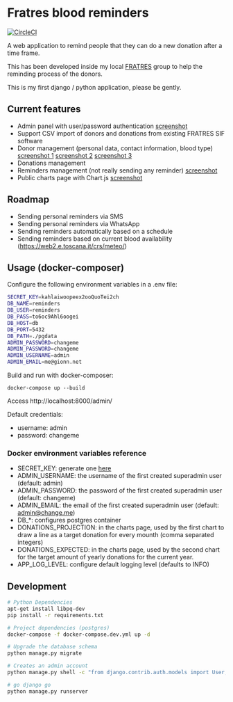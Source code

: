 # Fratres blood reminders

[![CircleCI](https://circleci.com/gh/gionn/blood-reminders.svg?style=svg)](https://circleci.com/gh/gionn/blood-reminders)

A web application to remind people that they can do a new donation after a time frame.

This has been developed inside my local [FRATRES](http://www.fratres.org) group to help the reminding process of the donors.

This is my first django / python application, please be gently.

## Current features

* Admin panel with user/password authentication [screenshot](screenshots/admin-home.jpeg)
* Support CSV import of donors and donations from existing FRATRES SIF software
* Donor management (personal data, contact information, blood type) [screenshot 1](screenshots/donors-list.jpeg) [screenshot 2](screenshots/donors-edit-1.jpeg) [screenshot 3](screenshots/donors-edit-2.jpeg)
* Donations management
* Reminders management (not really sending any reminder) [screenshot](screenshots/create-reminder.jpeg)
* Public charts page with Chart.js [screenshot](screenshots/charts.jpeg)

## Roadmap

* Sending personal reminders via SMS
* Sending personal reminders via WhatsApp
* Sending reminders automatically based on a schedule
* Sending reminders based on current blood availability (https://web2.e.toscana.it/crs/meteo/)

## Usage (docker-composer)

Configure the following environment variables in a .env file:

```bash
SECRET_KEY=kahlaiwoopeex2ooQuoTei2ch
DB_NAME=reminders
DB_USER=reminders
DB_PASS=to6oc9Ahl6oogei
DB_HOST=db
DB_PORT=5432
DB_PATH=./pgdata
ADMIN_PASSWORD=changeme
ADMIN_PASSWORD=changeme
ADMIN_USERNAME=admin
ADMIN_EMAIL=me@gionn.net
```

Build and run with docker-composer:

    docker-compose up --build

Access http://localhost:8000/admin/

Default credentials:

* username: admin
* password: changeme

### Docker environment variables reference

* SECRET_KEY: generate one [here](https://www.miniwebtool.com/django-secret-key-generator/)
* ADMIN_USERNAME: the username of the first created superadmin user (default: admin)
* ADMIN_PASSWORD: the password of the first created superadmin user (default: changeme)
* ADMIN_EMAIL: the email of the first created superadmin user (default: admin@change.me)
* DB_*: configures postgres container
* DONATIONS_PROJECTION: in the charts page, used by the first chart to draw a line as a target donation for every mounth (comma separated integers)
* DONATIONS_EXPECTED: in the charts page, used by the second chart for the target amount of yearly donations for the current year.
* APP_LOG_LEVEL: configure default logging level (defaults to INFO)

## Development

```bash
# Python Dependencies
apt-get install libpq-dev
pip install -r requirements.txt

# Project dependencies (postgres)
docker-compose -f docker-compose.dev.yml up -d

# Upgrade the database schema
python manage.py migrate

# Creates an admin account
python manage.py shell -c "from django.contrib.auth.models import User; User.objects.create_superuser('${ADMIN_USERNAME}', '${ADMIN_EMAIL}', '${ADMIN_PASSWORD}')" || true &> /dev/null

# go django go
python manage.py runserver
```
